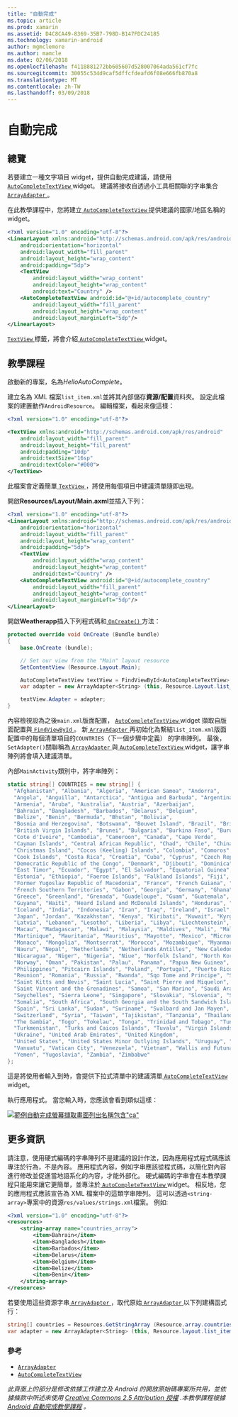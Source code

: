 ```yaml
---
title: "自動完成"
ms.topic: article
ms.prod: xamarin
ms.assetid: D4C8CA49-8369-35B7-798D-B147FDC24185
ms.technology: xamarin-android
author: mgmclemore
ms.author: mamcle
ms.date: 02/06/2018
ms.openlocfilehash: f4118881272bb605607d528007064ada561cf7fc
ms.sourcegitcommit: 30055c534d9caf5dffcfdeafd6f08e666fb870a8
ms.translationtype: MT
ms.contentlocale: zh-TW
ms.lasthandoff: 03/09/2018
---
```

# <a name="auto-complete"></a>自動完成


## <a name="overview"></a>總覽

若要建立一種文字項目 widget，提供自動完成建議，請使用[ `AutoCompleteTextView` ](https://developer.xamarin.com/api/type/Android.Widget.AutoCompleteTextView/) widget。 建議將接收自透過小工具相關聯的字串集合[ `ArrayAdapter` ](https://developer.xamarin.com/api/type/Android.Widget.ArrayAdapter/)。

在此教學課程中，您將建立[ `AutoCompleteTextView` ](https://developer.xamarin.com/api/type/Android.Widget.AutoCompleteTextView/)提供建議的國家/地區名稱的 widget。

```xml
<?xml version="1.0" encoding="utf-8"?>
<LinearLayout xmlns:android="http://schemas.android.com/apk/res/android"
    android:orientation="horizontal"
    android:layout_width="fill_parent"
    android:layout_height="wrap_content"
    android:padding="5dp">
    <TextView
        android:layout_width="wrap_content"
        android:layout_height="wrap_content"
        android:text="Country" />
    <AutoCompleteTextView android:id="@+id/autocomplete_country"
        android:layout_width="fill_parent"
        android:layout_height="wrap_content"
        android:layout_marginLeft="5dp"/>
</LinearLayout>
```

[ `TextView` ](https://developer.xamarin.com/api/type/Android.Widget.TextView/)標籤，將會介紹[ `AutoCompleteTextView` ](https://developer.xamarin.com/api/type/Android.Widget.AutoCompleteTextView/) widget。


## <a name="tutorial"></a>教學課程

啟動新的專案，名為*HelloAutoComplete*。

建立名為 XML 檔案`list_item.xml`並將其內部儲存**資源/配置**資料夾。 設定此檔案的建置動作`AndroidResource`。 編輯檔案，看起來像這樣：

```xml
<?xml version="1.0" encoding="utf-8"?>

<TextView xmlns:android="http://schemas.android.com/apk/res/android"
    android:layout_width="fill_parent"
    android:layout_height="fill_parent"
    android:padding="10dp"
    android:textSize="16sp"
    android:textColor="#000">
</TextView>
```

此檔案會定義簡單[ `TextView` ](https://developer.xamarin.com/api/type/Android.Widget.TextView/) ，將使用每個項目中建議清單隨即出現。

開啟**Resources/Layout/Main.axml**並插入下列：

```xml
<?xml version="1.0" encoding="utf-8"?>
<LinearLayout xmlns:android="http://schemas.android.com/apk/res/android"
    android:orientation="horizontal"
    android:layout_width="fill_parent"
    android:layout_height="wrap_content"
    android:padding="5dp">
    <TextView
        android:layout_width="wrap_content"
        android:layout_height="wrap_content"
        android:text="Country" />
    <AutoCompleteTextView android:id="@+id/autocomplete_country"
        android:layout_width="fill_parent"
        android:layout_height="wrap_content"
        android:layout_marginLeft="5dp"/>
</LinearLayout>
```

開啟**Weatherapp**插入下列程式碼和[ `OnCreate()` ](https://developer.xamarin.com/api/member/Android.App.Activity.OnCreate/(Android.OS.Bundle))方法：

```csharp
protected override void OnCreate (Bundle bundle)
{
    base.OnCreate (bundle);

    // Set our view from the "Main" layout resource
    SetContentView (Resource.Layout.Main);

    AutoCompleteTextView textView = FindViewById<AutoCompleteTextView> (Resource.Id.autocomplete_country);
    var adapter = new ArrayAdapter<String> (this, Resource.Layout.list_item, COUNTRIES);

    textView.Adapter = adapter;
}
```

內容檢視設為之後`main.xml`版面配置， [ `AutoCompleteTextView` ](https://developer.xamarin.com/api/type/Android.Widget.AutoCompleteTextView/) widget 擷取自版面配置與[ `FindViewById` ](https://developer.xamarin.com/api/member/Android.App.Activity.FindViewById/)。 新[ `ArrayAdapter` ](https://developer.xamarin.com/api/type/Android.Widget.ArrayAdapter/)再初始化為繫結`list_item.xml`版面配置中的每個清單項目的`COUNTRIES`（下一個步驟中定義） 的字串陣列。 最後，`SetAdapter()`關聯稱為[ `ArrayAdapter` ](https://developer.xamarin.com/api/type/Android.Widget.ArrayAdapter/)與[ `AutoCompleteTextView` ](https://developer.xamarin.com/api/type/Android.Widget.AutoCompleteTextView/) widget，讓字串陣列將會填入建議清單。

內部`MainActivity`類別中，將字串陣列：

```csharp
static string[] COUNTRIES = new string[] {
  "Afghanistan", "Albania", "Algeria", "American Samoa", "Andorra",
  "Angola", "Anguilla", "Antarctica", "Antigua and Barbuda", "Argentina",
  "Armenia", "Aruba", "Australia", "Austria", "Azerbaijan",
  "Bahrain", "Bangladesh", "Barbados", "Belarus", "Belgium",
  "Belize", "Benin", "Bermuda", "Bhutan", "Bolivia",
  "Bosnia and Herzegovina", "Botswana", "Bouvet Island", "Brazil", "British Indian Ocean Territory",
  "British Virgin Islands", "Brunei", "Bulgaria", "Burkina Faso", "Burundi",
  "Cote d'Ivoire", "Cambodia", "Cameroon", "Canada", "Cape Verde",
  "Cayman Islands", "Central African Republic", "Chad", "Chile", "China",
  "Christmas Island", "Cocos (Keeling) Islands", "Colombia", "Comoros", "Congo",
  "Cook Islands", "Costa Rica", "Croatia", "Cuba", "Cyprus", "Czech Republic",
  "Democratic Republic of the Congo", "Denmark", "Djibouti", "Dominica", "Dominican Republic",
  "East Timor", "Ecuador", "Egypt", "El Salvador", "Equatorial Guinea", "Eritrea",
  "Estonia", "Ethiopia", "Faeroe Islands", "Falkland Islands", "Fiji", "Finland",
  "Former Yugoslav Republic of Macedonia", "France", "French Guiana", "French Polynesia",
  "French Southern Territories", "Gabon", "Georgia", "Germany", "Ghana", "Gibraltar",
  "Greece", "Greenland", "Grenada", "Guadeloupe", "Guam", "Guatemala", "Guinea", "Guinea-Bissau",
  "Guyana", "Haiti", "Heard Island and McDonald Islands", "Honduras", "Hong Kong", "Hungary",
  "Iceland", "India", "Indonesia", "Iran", "Iraq", "Ireland", "Israel", "Italy", "Jamaica",
  "Japan", "Jordan", "Kazakhstan", "Kenya", "Kiribati", "Kuwait", "Kyrgyzstan", "Laos",
  "Latvia", "Lebanon", "Lesotho", "Liberia", "Libya", "Liechtenstein", "Lithuania", "Luxembourg",
  "Macau", "Madagascar", "Malawi", "Malaysia", "Maldives", "Mali", "Malta", "Marshall Islands",
  "Martinique", "Mauritania", "Mauritius", "Mayotte", "Mexico", "Micronesia", "Moldova",
  "Monaco", "Mongolia", "Montserrat", "Morocco", "Mozambique", "Myanmar", "Namibia",
  "Nauru", "Nepal", "Netherlands", "Netherlands Antilles", "New Caledonia", "New Zealand",
  "Nicaragua", "Niger", "Nigeria", "Niue", "Norfolk Island", "North Korea", "Northern Marianas",
  "Norway", "Oman", "Pakistan", "Palau", "Panama", "Papua New Guinea", "Paraguay", "Peru",
  "Philippines", "Pitcairn Islands", "Poland", "Portugal", "Puerto Rico", "Qatar",
  "Reunion", "Romania", "Russia", "Rwanda", "Sqo Tome and Principe", "Saint Helena",
  "Saint Kitts and Nevis", "Saint Lucia", "Saint Pierre and Miquelon",
  "Saint Vincent and the Grenadines", "Samoa", "San Marino", "Saudi Arabia", "Senegal",
  "Seychelles", "Sierra Leone", "Singapore", "Slovakia", "Slovenia", "Solomon Islands",
  "Somalia", "South Africa", "South Georgia and the South Sandwich Islands", "South Korea",
  "Spain", "Sri Lanka", "Sudan", "Suriname", "Svalbard and Jan Mayen", "Swaziland", "Sweden",
  "Switzerland", "Syria", "Taiwan", "Tajikistan", "Tanzania", "Thailand", "The Bahamas",
  "The Gambia", "Togo", "Tokelau", "Tonga", "Trinidad and Tobago", "Tunisia", "Turkey",
  "Turkmenistan", "Turks and Caicos Islands", "Tuvalu", "Virgin Islands", "Uganda",
  "Ukraine", "United Arab Emirates", "United Kingdom",
  "United States", "United States Minor Outlying Islands", "Uruguay", "Uzbekistan",
  "Vanuatu", "Vatican City", "Venezuela", "Vietnam", "Wallis and Futuna", "Western Sahara",
  "Yemen", "Yugoslavia", "Zambia", "Zimbabwe"
};
```

這是將使用者輸入到時，會提供下拉式清單中的建議清單[ `AutoCompleteTextView` ](https://developer.xamarin.com/api/type/Android.Widget.AutoCompleteTextView/) widget。

執行應用程式。 當您輸入時，您應該會看到類似這樣：

[![範例自動完成螢幕擷取畫面列出名稱包含"ca"](auto-complete-images/helloautocomplete.png)](auto-complete-images/helloautocomplete.png#lightbox)



## <a name="more-information"></a>更多資訊

請注意，使用硬式編碼的字串陣列不是建議的設計作法，因為應用程式程式碼應該專注於行為，不是內容。 應用程式內容，例如字串應該從程式碼，以簡化對內容進行修改並促進當地語系化的內容，才能外部化。 硬式編碼的字串會在本教學課程只能用來讓它更簡單，並專注於[ `AutoCompleteTextView` ](https://developer.xamarin.com/api/type/Android.Widget.AutoCompleteTextView/) widget。 相反地，您的應用程式應該宣告為 XML 檔案中的這類字串陣列。 這可以透過`<string-array>`專案中的資源`res/values/strings.xml`檔案。 例如: 

```xml
<?xml version="1.0" encoding="utf-8"?>
<resources>
    <string-array name="countries_array">
        <item>Bahrain</item>
        <item>Bangladesh</item>
        <item>Barbados</item>
        <item>Belarus</item>
        <item>Belgium</item>
        <item>Belize</item>
        <item>Benin</item>
    </string-array>
</resources>
```

若要使用這些資源字串[ `ArrayAdapter` ](https://developer.xamarin.com/api/type/Android.Widget.ArrayAdapter/)，取代原始[ `ArrayAdapter` ](https://developer.xamarin.com/api/type/Android.Widget.ArrayAdapter/)以下列建構函式行：

```csharp
string[] countries = Resources.GetStringArray (Resource.array.countries_array);
var adapter = new ArrayAdapter<String> (this, Resource.layout.list_item, countries);
```


### <a name="references"></a>參考

-   [`ArrayAdapter`](https://developer.xamarin.com/api/type/Android.Widget.ArrayAdapter/)
-   [`AutoCompleteTextView`](https://developer.xamarin.com/api/type/Android.Widget.AutoCompleteTextView/)

*此頁面上的部分是修改依據工作建立及 Android 的開放原始碼專案所共用，並依據條款中所述來使用*
 [ *Creative Commons 2.5 Attribution 授權*](http://creativecommons.org/licenses/by/2.5/) *.本教學課程根據*
 [ *Android 自動完成教學課程*](http://developer.android.com/resources/tutorials/views/hello-autocomplete.html)
*。*
